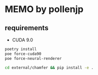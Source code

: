 # MEMO by pollenjp

## requirements

- CUDA 9.0

```sh
poetry install
poe force-cuda90
poe force-neural-renderer
```

```sh
cd external/chamfer && pip install -e .
```
